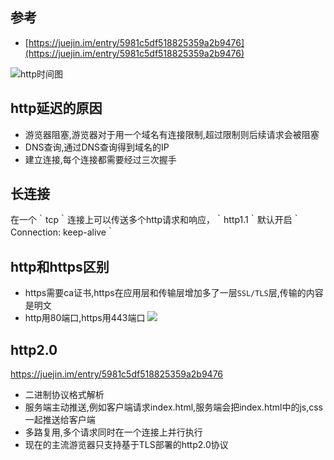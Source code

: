## 参考
- [https://juejin.im/entry/5981c5df518825359a2b9476](https://juejin.im/entry/5981c5df518825359a2b9476)

![http时间图](https://user-gold-cdn.xitu.io/2017/8/3/016c54576b5ac1238fe4df64259e6cb4?imageView2/0/w/1280/h/960/format/webp/ignore-error/1)  

## http延迟的原因
- 游览器阻塞,游览器对于用一个域名有连接限制,超过限制则后续请求会被阻塞
- DNS查询,通过DNS查询得到域名的IP
- 建立连接,每个连接都需要经过三次握手

## 长连接
在一个｀tcp｀连接上可以传送多个http请求和响应，｀http1.1｀默认开启｀Connection: keep-alive｀

## http和https区别
- https需要ca证书,https在应用层和传输层增加多了一层`SSL/TLS`层,传输的内容是明文
- http用80端口,https用443端口
![](https://user-gold-cdn.xitu.io/2017/8/3/b6daabee3a064fdc750cf0ff41c69871?imageView2/0/w/1280/h/960/format/webp/ignore-error/1)

## http2.0
https://juejin.im/entry/5981c5df518825359a2b9476
- 二进制协议格式解析
- 服务端主动推送,例如客户端请求index.html,服务端会把index.html中的js,css一起推送给客户端
- 多路复用,多个请求同时在一个连接上并行执行
- 现在的主流游览器只支持基于TLS部署的http2.0协议
